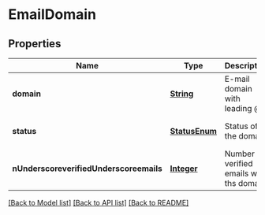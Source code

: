 # EmailDomain
## Properties

Name | Type | Description | Notes
------------ | ------------- | ------------- | -------------
**domain** | [**String**](string.md) | E-mail domain with leading @ | [default to null]
**status** | [**StatusEnum**](StatusEnum.md) | Status of the domain. | [optional] [default to null]
**nUnderscoreverifiedUnderscoreemails** | [**Integer**](integer.md) | Number of verified emails with ths domain | [default to null]

[[Back to Model list]](../README.md#documentation-for-models) [[Back to API list]](../README.md#documentation-for-api-endpoints) [[Back to README]](../README.md)

